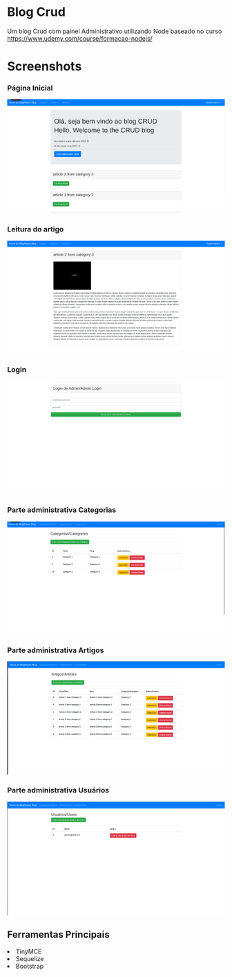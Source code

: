 # Blog Crud
Um blog Crud com painel Administrativo utilizando Node
baseado no curso https://www.udemy.com/course/formacao-nodejs/


# Screenshots
<h3>Página Inicial</h3>

![alt text](https://github.com/Gabriel-Castilho/Blog_Crud/blob/master/Screenshots/1.png)

<h3>Leitura do artigo</h3>

![alt text](https://github.com/Gabriel-Castilho/Blog_Crud/blob/master/Screenshots/8.png)


<h3> Login </h2>

![alt text](https://github.com/Gabriel-Castilho/Blog_Crud/blob/master/Screenshots/4.png)

<h3>Parte administrativa Categorias </h3> 

![alt text](https://github.com/Gabriel-Castilho/Blog_Crud/blob/master/Screenshots/5.png)

<h3>Parte administrativa Artigos </h3> 

![alt text](https://github.com/Gabriel-Castilho/Blog_Crud/blob/master/Screenshots/6.png)

<h3>Parte administrativa Usuários </h3> 

![alt text](https://github.com/Gabriel-Castilho/Blog_Crud/blob/master/Screenshots/7.png)


<h2>Ferramentas Principais </h2>

<li class ="nav-link">TinyMCE</li>

<li>Sequelize</li>

<li>Bootstrap</li>
